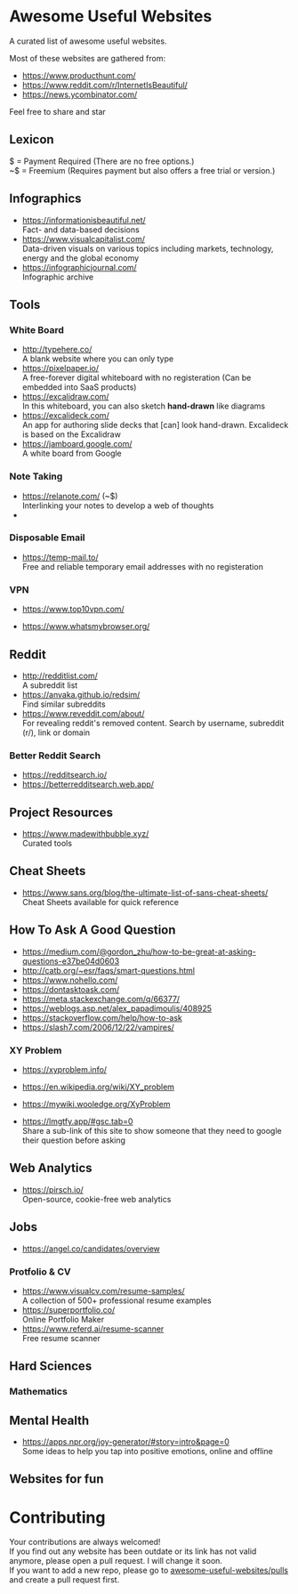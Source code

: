 # Awesome Useful Websites

A curated list of awesome useful websites.


Most of these websites are gathered from: 
* https://www.producthunt.com/
* https://www.reddit.com/r/InternetIsBeautiful/
* https://news.ycombinator.com/

Feel free to share and star


## Lexicon

$ = Payment Required (There are no free options.)
<br>~$ = Freemium (Requires payment but also offers a free trial or version.)





## Infographics
* https://informationisbeautiful.net/ <br> Fact- and data-based decisions
* https://www.visualcapitalist.com/ <br> Data-driven visuals on various topics including markets, technology, energy and the global economy
* https://infographicjournal.com/ <br> Infographic archive



## Tools

### White Board
* http://typehere.co/ <br> A blank website where you can only type
* https://pixelpaper.io/ <br> A free-forever digital whiteboard with no registeration (Can be embedded into SaaS products)
* https://excalidraw.com/ <br> In this whiteboard, you can also sketch **hand-drawn** like diagrams 
* https://excalideck.com/ <br> An app for authoring slide decks that [can] look hand-drawn. Excalideck is based on the Excalidraw 
* https://jamboard.google.com/ <br> A white board from Google

### Note Taking
* https://relanote.com/ (~$) <br> Interlinking your notes to develop a web of thoughts
*

### Disposable Email
* https://temp-mail.to/ <br> Free and reliable temporary email addresses with no registeration


### VPN
* https://www.top10vpn.com/

* https://www.whatsmybrowser.org/


## Reddit
* http://redditlist.com/ <br> A subreddit list
* https://anvaka.github.io/redsim/ <br> Find similar subreddits
* https://www.reveddit.com/about/ <br> For revealing reddit's removed content. Search by username, subreddit (r/), link or domain

### Better Reddit Search
* https://redditsearch.io/ 
* https://betterredditsearch.web.app/


## Project Resources
* https://www.madewithbubble.xyz/ <br> Curated tools



## Cheat Sheets
* https://www.sans.org/blog/the-ultimate-list-of-sans-cheat-sheets/ <br> Cheat Sheets available for quick reference


## How To Ask A Good Question

* https://medium.com/@gordon_zhu/how-to-be-great-at-asking-questions-e37be04d0603
* http://catb.org/~esr/faqs/smart-questions.html
* https://www.nohello.com/
* https://dontasktoask.com/
* https://meta.stackexchange.com/q/66377/
* https://weblogs.asp.net/alex_papadimoulis/408925
* https://stackoverflow.com/help/how-to-ask
* https://slash7.com/2006/12/22/vampires/


### XY Problem
* https://xyproblem.info/
* https://en.wikipedia.org/wiki/XY_problem
* https://mywiki.wooledge.org/XyProblem


* https://lmgtfy.app/#gsc.tab=0 <br> Share a sub-link of this site to show someone that they need to google their question before asking



## Web Analytics
* https://pirsch.io/ <br> Open-source, cookie-free web analytics


## Jobs
* https://angel.co/candidates/overview


### Protfolio & CV
* https://www.visualcv.com/resume-samples/ <br> A collection of 500+ professional resume examples
* https://superportfolio.co/ <br> Online Portfolio Maker
* https://www.referd.ai/resume-scanner <br> Free resume scanner


## Hard Sciences

### Mathematics


## Mental Health
* https://apps.npr.org/joy-generator/#story=intro&page=0 <br> Some ideas to help you tap into positive emotions, online and offline


## Websites for fun



# Contributing
Your contributions are always welcomed! <br>
If you find out any website has been outdate or its link has not valid anymore, please open a pull request. I will change it soon. <br>
If you want to add a new repo, please go to [awesome-useful-websites/pulls](https://github.com/atakanaltok/awesome-useful-websites/pulls) and create a pull request first.
